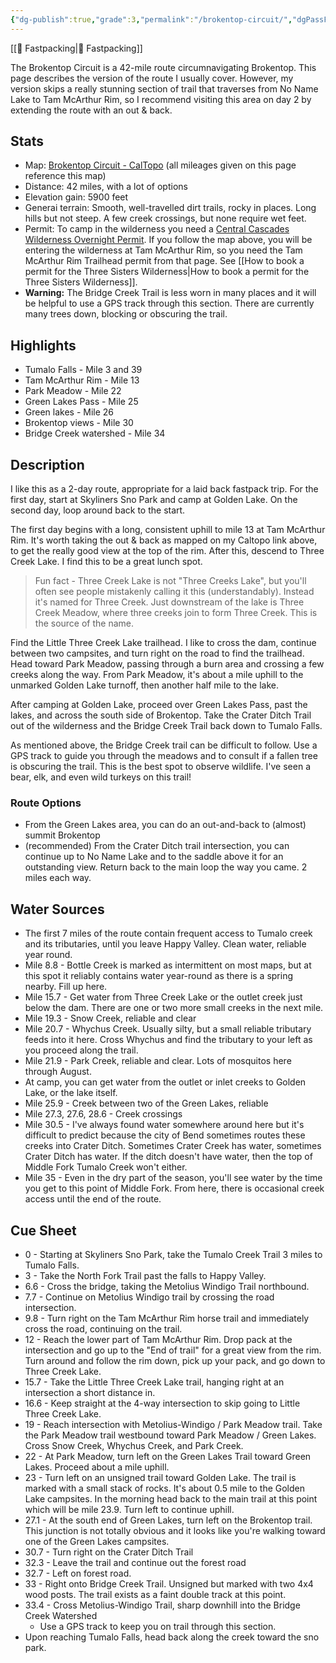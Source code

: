 ```yaml
---
{"dg-publish":true,"grade":3,"permalink":"/brokentop-circuit/","dgPassFrontmatter":true}
---
```



[[📘 Fastpacking\|📘 Fastpacking]]

The Brokentop Circuit is a 42-mile route circumnavigating Brokentop. This page describes the version of the route I usually cover. However, my version skips a really stunning section of trail that traverses from No Name Lake to Tam McArthur Rim, so I recommend visiting this area on day 2 by extending the route with an out & back.

## Stats

* Map: [Brokentop Circuit - CalTopo](https://caltopo.com/m/RVKD) (all mileages given on this page reference this map)
* Distance: 42 miles, with a lot of options
* Elevation gain: 5900 feet
* Generai terrain: Smooth, well-travelled dirt trails, rocky in places. Long hills but not steep. A few creek crossings, but none require wet feet.
* Permit: To camp in the wilderness you need a [Central Cascades Wilderness Overnight Permit](https://www.recreation.gov/permits/4675311). If you follow the map above, you will be entering the wilderness at Tam McArthur Rim, so you need the Tam McArthur Rim Trailhead permit from that page. See [[How to book a permit for the Three Sisters Wilderness\|How to book a permit for the Three Sisters Wilderness]].
* **Warning:** The Bridge Creek Trail is less worn in many places and it will be helpful to use a GPS track through this section. There are currently many trees down, blocking or obscuring the trail.

## Highlights

* Tumalo Falls - Mile 3 and 39
* Tam McArthur Rim - Mile 13
* Park Meadow - Mile 22
* Green Lakes Pass - Mile 25
* Green lakes - Mile 26
* Brokentop views - Mile 30
* Bridge Creek watershed - Mile 34

## Description

I like this as a 2-day route, appropriate for a laid back fastpack trip. For the first day, start at Skyliners Sno Park and camp at Golden Lake. On the second day, loop around back to the start.

The first day begins with a long, consistent uphill to mile 13 at Tam McArthur Rim. It's worth taking the out & back as mapped on my Caltopo link above, to get the really good view at the top of the rim. After this, descend to Three Creek Lake. I find this to be a great lunch spot.

> Fun fact - Three Creek Lake is not "Three Creeks Lake", but you'll often see people mistakenly calling it this (understandably). Instead it's named for Three Creek. Just downstream of the lake is Three Creek Meadow, where three creeks join to form Three Creek. This is the source of the name.

Find the Little Three Creek Lake trailhead. I like to cross the dam, continue between two campsites, and turn right on the road to find the trailhead. Head toward Park Meadow, passing through a burn area and crossing a few creeks along the way. From Park Meadow, it's about a mile uphill to the unmarked Golden Lake turnoff, then another half mile to the lake.

After camping at Golden Lake, proceed over Green Lakes Pass, past the lakes, and across the south side of Brokentop. Take the Crater Ditch Trail out of the wilderness and the Bridge Creek Trail back down to Tumalo Falls.

As mentioned above, the Bridge Creek trail can be difficult to follow. Use a GPS track to guide you through the meadows and to consult if a fallen tree is obscuring the trail. This is the best spot to observe wildlife. I've seen a bear, elk, and even wild turkeys on this trail!

### Route Options

* From the Green Lakes area, you can do an out-and-back to (almost) summit Brokentop
* (recommended) From the Crater Ditch trail intersection, you can continue up to No Name Lake and to the saddle above it for an outstanding view. Return back to the main loop the way you came. 2 miles each way.

## Water Sources

* The first 7 miles of the route contain frequent access to Tumalo creek and its tributaries, until you leave Happy Valley. Clean water, reliable year round.
* Mile 8.8 - Bottle Creek is marked as intermittent on most maps, but at this spot it reliably contains water year-round as there is a spring nearby. Fill up here.
* Mile 15.7 - Get water from Three Creek Lake or the outlet creek just below the dam. There are one or two more small creeks in the next mile.
* Mile 19.3 - Snow Creek, reliable and clear
* Mile 20.7 - Whychus Creek. Usually silty, but a small reliable tributary feeds into it here. Cross Whychus and find the tributary to your left as you proceed along the trail.
* Mile 21.9 - Park Creek, reliable and clear. Lots of mosquitos here through August.
* At camp, you can get water from the outlet or inlet creeks to Golden Lake, or the lake itself.
* Mile 25.9 - Creek between two of the Green Lakes, reliable
* Mile 27.3, 27.6, 28.6 - Creek crossings
* Mile 30.5 - I've always found water somewhere around here but it's difficult to predict because the city of Bend sometimes routes these creeks into Crater Ditch. Sometimes Crater Creek has water, sometimes Crater Ditch has water. If the ditch doesn't have water, then the top of Middle Fork Tumalo Creek won't either.
* Mile 35 - Even in the dry part of the season, you'll see water by the time you get to this point of Middle Fork. From here, there is occasional creek access until the end of the route.

## Cue Sheet

* 0 - Starting at Skyliners Sno Park, take the Tumalo Creek Trail 3 miles to Tumalo Falls.
* 3 - Take the North Fork Trail past the falls to Happy Valley.
* 6.6 - Cross the bridge, taking the Metolius Windigo Trail northbound.
* 7.7 - Continue on Metolius Windigo trail by crossing the road intersection.
* 9.8 - Turn right on the Tam McArthur Rim horse trail and immediately cross the road, continuing on the trail.
* 12 - Reach the lower part of Tam McArthur Rim. Drop pack at the intersection and go up to the "End of trail" for a great view from the rim. Turn around and follow the rim down, pick up your pack, and go down to Three Creek Lake.
* 15.7 - Take the Little Three Creek Lake trail, hanging right at an intersection a short distance in.
* 16.6 - Keep straight at the 4-way intersection to skip going to Little Three Creek Lake.
* 19 - Reach intersection with Metolius-Windigo / Park Meadow trail. Take the Park Meadow trail westbound toward Park Meadow / Green Lakes. Cross Snow Creek, Whychus Creek, and Park Creek.
* 22 - At Park Meadow, turn left on the Green Lakes Trail toward Green Lakes. Proceed about a mile uphill.
* 23 - Turn left on an unsigned trail toward Golden Lake. The trail is marked with a small stack of rocks. It's about 0.5 mile to the Golden Lake campsites. In the morning head back to the main trail at this point which will be mile 23.9. Turn left to continue uphill.
* 27.1 - At the south end of Green Lakes, turn left on the Brokentop trail. This junction is not totally obvious and it looks like you're walking toward one of the Green Lakes campsites.
* 30.7 - Turn right on the Crater Ditch Trail
* 32.3 - Leave the trail and continue out the forest road
* 32.7 - Left on forest road.
* 33 - Right onto Bridge Creek Trail. Unsigned but marked with two 4x4 wood posts. The trail exists as a faint double track at this point.
* 33.4 - Cross Metolius-Windigo Trail, sharp downhill into the Bridge Creek Watershed
    * Use a GPS track to keep you on trail through this section.
* Upon reaching Tumalo Falls, head back along the creek toward the sno park.